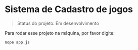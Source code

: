 <h1>Sistema de Cadastro de jogos</h1>

> Status do projeto: Em desenvolvimento

Para rodar esse projeto na máquina, por favor digite:

```
nope app.js
```
